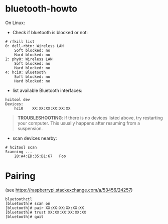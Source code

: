 # bluetooth-howto

On Linux:

* Check if bluetooth is blocked or not:

```
# rfkill list
0: dell-rbtn: Wireless LAN
	Soft blocked: no
	Hard blocked: no
2: phy0: Wireless LAN
	Soft blocked: no
	Hard blocked: no
4: hci0: Bluetooth
	Soft blocked: no
	Hard blocked: no
```

* list available Bluetooth interfaces:

```
hcitool dev
Devices:
	hci0	XX:XX:XX:XX:XX:XX
```

> **TROUBLESHOOTING**: If there is no devices listed above, try restarting your computer. 
> This usually happens after resuming from a suspension.

* scan devices nearby:

```
# hcitool scan
Scanning ...
	28:A4:ED:35:B1:67	Foo
```

# Pairing 

(see https://raspberrypi.stackexchange.com/a/53456/24257)

```
bluetoothctl
[bluetooth]# scan on 
[bluetooth]# pair XX:XX:XX:XX:XX:XX
[bluetooth]# trust XX:XX:XX:XX:XX:XX
[bluetooth]# quit
```

